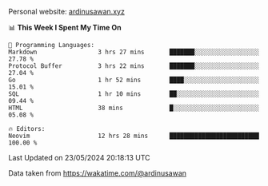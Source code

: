 Personal website: [ardinusawan.xyz](https://ardinusawan.xyz)

<!--START_SECTION:waka-->
📊 **This Week I Spent My Time On** 

```text
💬 Programming Languages: 
Markdown                 3 hrs 27 mins       ███████░░░░░░░░░░░░░░░░░░   27.78 % 
Protocol Buffer          3 hrs 22 mins       ███████░░░░░░░░░░░░░░░░░░   27.04 % 
Go                       1 hr 52 mins        ████░░░░░░░░░░░░░░░░░░░░░   15.01 % 
SQL                      1 hr 10 mins        ██░░░░░░░░░░░░░░░░░░░░░░░   09.44 % 
HTML                     38 mins             █░░░░░░░░░░░░░░░░░░░░░░░░   05.08 % 

🔥 Editors: 
Neovim                   12 hrs 28 mins      █████████████████████████   100.00 % 
```


 Last Updated on 23/05/2024 20:18:13 UTC
<!--END_SECTION:waka-->
Data taken from https://wakatime.com/@ardinusawan
